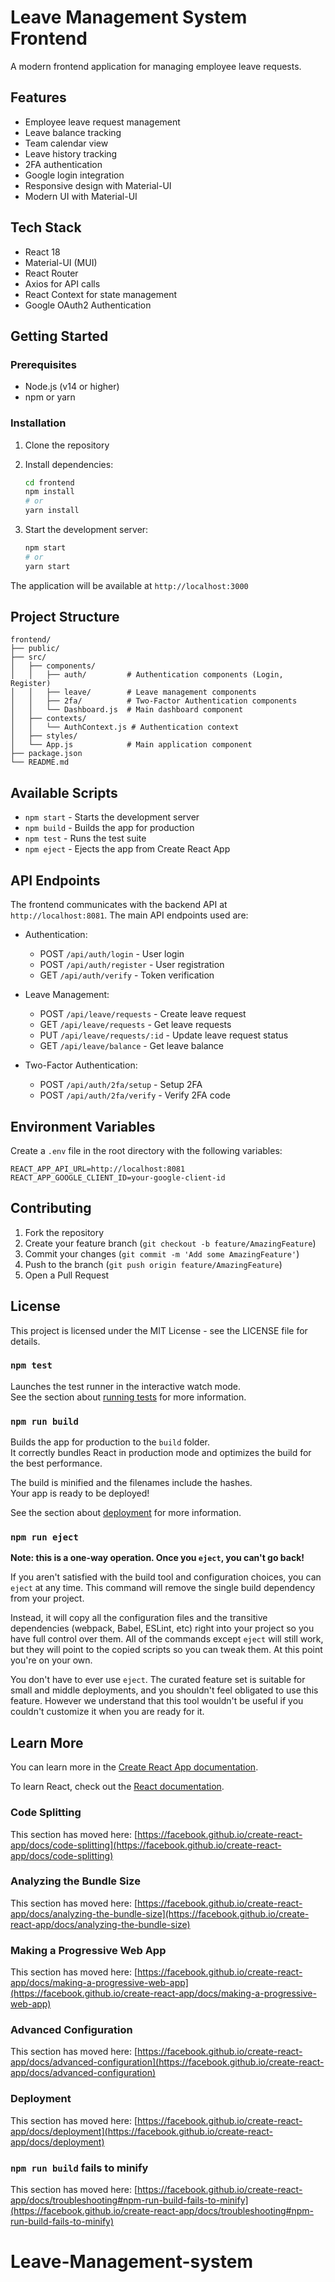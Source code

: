 # Leave Management System Frontend

A modern frontend application for managing employee leave requests.

## Features
- Employee leave request management
- Leave balance tracking
- Team calendar view
- Leave history tracking
- 2FA authentication
- Google login integration
- Responsive design with Material-UI
- Modern UI with Material-UI

## Tech Stack

- React 18
- Material-UI (MUI)
- React Router
- Axios for API calls
- React Context for state management
- Google OAuth2 Authentication

## Getting Started

### Prerequisites

- Node.js (v14 or higher)
- npm or yarn

### Installation

1. Clone the repository
2. Install dependencies:
   ```bash
   cd frontend
   npm install
   # or
   yarn install
   ```

3. Start the development server:
   ```bash
   npm start
   # or
   yarn start
   ```

The application will be available at `http://localhost:3000`

## Project Structure

```
frontend/
├── public/
├── src/
│   ├── components/
│   │   ├── auth/         # Authentication components (Login, Register)
│   │   ├── leave/        # Leave management components
│   │   ├── 2fa/          # Two-Factor Authentication components
│   │   └── Dashboard.js  # Main dashboard component
│   ├── contexts/
│   │   └── AuthContext.js # Authentication context
│   ├── styles/
│   └── App.js            # Main application component
├── package.json
└── README.md
```

## Available Scripts

- `npm start` - Starts the development server
- `npm build` - Builds the app for production
- `npm test` - Runs the test suite
- `npm eject` - Ejects the app from Create React App

## API Endpoints

The frontend communicates with the backend API at `http://localhost:8081`. The main API endpoints used are:

- Authentication:
  - POST `/api/auth/login` - User login
  - POST `/api/auth/register` - User registration
  - GET `/api/auth/verify` - Token verification

- Leave Management:
  - POST `/api/leave/requests` - Create leave request
  - GET `/api/leave/requests` - Get leave requests
  - PUT `/api/leave/requests/:id` - Update leave request status
  - GET `/api/leave/balance` - Get leave balance

- Two-Factor Authentication:
  - POST `/api/auth/2fa/setup` - Setup 2FA
  - POST `/api/auth/2fa/verify` - Verify 2FA code

## Environment Variables

Create a `.env` file in the root directory with the following variables:

```
REACT_APP_API_URL=http://localhost:8081
REACT_APP_GOOGLE_CLIENT_ID=your-google-client-id
```

## Contributing

1. Fork the repository
2. Create your feature branch (`git checkout -b feature/AmazingFeature`)
3. Commit your changes (`git commit -m 'Add some AmazingFeature'`)
4. Push to the branch (`git push origin feature/AmazingFeature`)
5. Open a Pull Request

## License

This project is licensed under the MIT License - see the LICENSE file for details.

### `npm test`

Launches the test runner in the interactive watch mode.\
See the section about [running tests](https://facebook.github.io/create-react-app/docs/running-tests) for more information.

### `npm run build`

Builds the app for production to the `build` folder.\
It correctly bundles React in production mode and optimizes the build for the best performance.

The build is minified and the filenames include the hashes.\
Your app is ready to be deployed!

See the section about [deployment](https://facebook.github.io/create-react-app/docs/deployment) for more information.

### `npm run eject`

**Note: this is a one-way operation. Once you `eject`, you can't go back!**

If you aren't satisfied with the build tool and configuration choices, you can `eject` at any time. This command will remove the single build dependency from your project.

Instead, it will copy all the configuration files and the transitive dependencies (webpack, Babel, ESLint, etc) right into your project so you have full control over them. All of the commands except `eject` will still work, but they will point to the copied scripts so you can tweak them. At this point you're on your own.

You don't have to ever use `eject`. The curated feature set is suitable for small and middle deployments, and you shouldn't feel obligated to use this feature. However we understand that this tool wouldn't be useful if you couldn't customize it when you are ready for it.

## Learn More

You can learn more in the [Create React App documentation](https://facebook.github.io/create-react-app/docs/getting-started).

To learn React, check out the [React documentation](https://reactjs.org/).

### Code Splitting

This section has moved here: [https://facebook.github.io/create-react-app/docs/code-splitting](https://facebook.github.io/create-react-app/docs/code-splitting)

### Analyzing the Bundle Size

This section has moved here: [https://facebook.github.io/create-react-app/docs/analyzing-the-bundle-size](https://facebook.github.io/create-react-app/docs/analyzing-the-bundle-size)

### Making a Progressive Web App

This section has moved here: [https://facebook.github.io/create-react-app/docs/making-a-progressive-web-app](https://facebook.github.io/create-react-app/docs/making-a-progressive-web-app)

### Advanced Configuration

This section has moved here: [https://facebook.github.io/create-react-app/docs/advanced-configuration](https://facebook.github.io/create-react-app/docs/advanced-configuration)

### Deployment

This section has moved here: [https://facebook.github.io/create-react-app/docs/deployment](https://facebook.github.io/create-react-app/docs/deployment)

### `npm run build` fails to minify

This section has moved here: [https://facebook.github.io/create-react-app/docs/troubleshooting#npm-run-build-fails-to-minify](https://facebook.github.io/create-react-app/docs/troubleshooting#npm-run-build-fails-to-minify)
# Leave-Management-system
